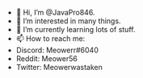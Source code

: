 - 👋 Hi, I’m @JavaPro846.
- 👀 I’m interested in many things.
- 🌱 I’m currently learning lots of stuff.
- 📫 How to reach me:
- Discord: Meowerr#6040
- Reddit: Meower56
- Twitter: Meowerwastaken

<!---
JavaPro846/JavaPro846 is a ✨ special ✨ repository because its `README.md` (this file) appears on your GitHub profile.
You can click the Preview link to take a look at your changes.
--->
